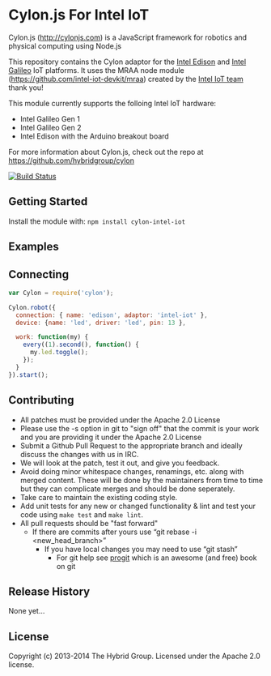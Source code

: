 # Cylon.js For Intel IoT

Cylon.js (http://cylonjs.com) is a JavaScript framework for robotics and
physical computing using Node.js

This repository contains the Cylon adaptor for the [Intel Edison](http://www.intel.com/content/www/us/en/do-it-yourself/edison.html) and [Intel Galileo](http://www.intel.com/content/www/us/en/do-it-yourself/galileo-maker-quark-board.html) IoT platforms. It uses the MRAA node module (https://github.com/intel-iot-devkit/mraa) created by the [Intel IoT team](https://github.com/intel-iot-devkit) thank you!

This module currently supports the folloing Intel IoT hardware: 
- Intel Galileo Gen 1
- Intel Galileo Gen 2
- Intel Edison with the Arduino breakout board

For more information about Cylon.js, check out the repo at
https://github.com/hybridgroup/cylon

[![Build Status](https://secure.travis-ci.org/hybridgroup/cylon-intel-iot.png?branch=master)](http://travis-ci.org/hybridgroup/cylon-intel-iot)

## Getting Started

Install the module with: `npm install cylon-intel-iot`

## Examples

## Connecting

```javascript
var Cylon = require('cylon');

Cylon.robot({
  connection: { name: 'edison', adaptor: 'intel-iot' },
  device: {name: 'led', driver: 'led', pin: 13 },

  work: function(my) {
    every((1).second(), function() {
      my.led.toggle();
    });
  }
}).start();
```

## Contributing

* All patches must be provided under the Apache 2.0 License
* Please use the -s option in git to "sign off" that the commit is your work and you are providing it under the Apache 2.0 License
* Submit a Github Pull Request to the appropriate branch and ideally discuss the changes with us in IRC.
* We will look at the patch, test it out, and give you feedback.
* Avoid doing minor whitespace changes, renamings, etc. along with merged content. These will be done by the maintainers from time to time but they can complicate merges and should be done seperately.
* Take care to maintain the existing coding style.
* Add unit tests for any new or changed functionality & lint and test your code using `make test` and `make lint`.
* All pull requests should be "fast forward"
  * If there are commits after yours use “git rebase -i <new_head_branch>”
    * If you have local changes you may need to use “git stash”
      * For git help see [progit](http://git-scm.com/book) which is an awesome (and free) book on git

## Release History

None yet...

## License
Copyright (c) 2013-2014 The Hybrid Group. Licensed under the Apache 2.0 license.

